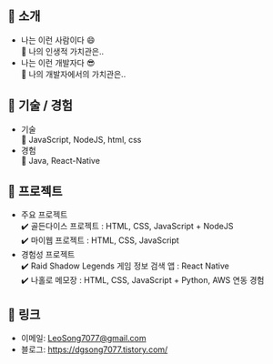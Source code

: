:mag_right: 소개
---
* 나는 이런 사람이다 :smile:  
  :small_blue_diamond: 나의 인생적 가치관은..  
* 나는 이런 개발자다 :sunglasses:  
  :small_blue_diamond: 나의 개발자에서의 가치관은..  

:mag_right: 기술 / 경험
---
* 기술  
  :wrench: JavaScript, NodeJS, html, css
* 경험  
  :wrench: Java, React-Native
  
:mag_right: 프로젝트
---
* 주요 프로젝트  
  :heavy_check_mark: 골든다이스 프로젝트 : HTML, CSS, JavaScript + NodeJS  
  :heavy_check_mark: 마이웹 프로젝트 : HTML, CSS, JavaScript  
* 경험성 프로젝트  
  :heavy_check_mark: Raid Shadow Legends 게임 정보 검색 앱 : React Native  
  :heavy_check_mark: 나홀로 메모장 : HTML, CSS, JavaScript + Python, AWS 연동 경험  

:mag_right: 링크
---
* 이메일: <LeoSong7077@gmail.com>
* 블로그: <https://dgsong7077.tistory.com/>
